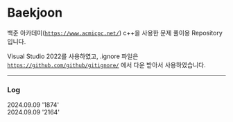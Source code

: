 # Baekjoon

백준 아카데미([`https://www.acmicpc.net/`][Baekjoon]) c++을 사용한 문제 풀이용 Repository 입니다.

Visual Studio 2022를 사용하였고, .ignore 파일은 [`https://github.com/github/gitignore/`][gitignore] 에서 다운 받아서 사용하였습니다.

[Baekjoon]: https://www.acmicpc.net/
[gitignore]: https://github.com/github/gitignore/

---
### Log

2024.09.09 '1874'<br>
2024.09.09 '2164'
